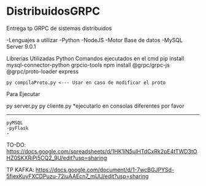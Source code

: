 # DistribuidosGRPC
Entrega tp GRPC de sistemas distribuidos

-Lenguajes a utilizar 
    -Python
    -NodeJS
-Motor Base de datos
    -MySQL Server 9.0.1
    
Librerias Utilizadas
Python
Comandos ejecutados en el cmd
    pip install mysql-connector-python grpcio-tools
    npm install @grpc/grpc-js @grpc/proto-loader express


    py compilaProto.py <--- Usar en caso de modificar el proto


Para Ejecutar

py server.py
py cliente.py 
*ejecutarlo en consolas diferentes por favor
*****
    pyMSQL
    -pyFlask
    -


TO-DO: https://docs.google.com/spreadsheets/d/1HK1iN5ulHTdCxRk2pE4tTWD3tOHZ0SKXRiPi5CQ2_9U/edit?usp=sharing

TP KAFKA: https://docs.google.com/document/d/1-7wcBGJPYSd-5fiexKuyFXCDPuzu-72iuAAEcn7_mUU/edit?usp=sharing
